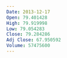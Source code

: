 ```yaml
---
Date: 2013-12-17
Open: 79.401428
High: 79.919998
Low: 79.054283
Close: 79.284286
Adj Close: 67.950592
Volume: 57475600
---
```

